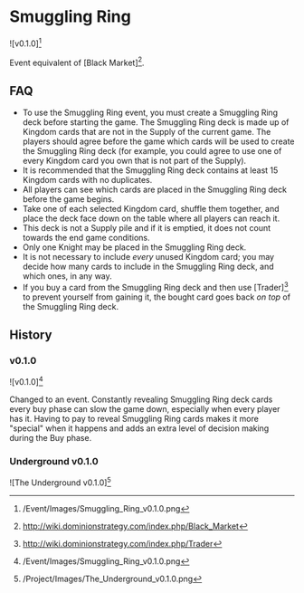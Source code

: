 # Smuggling Ring

![v0.1.0][^v0.1.0]

Event equivalent of [Black Market][^Black Market].

## FAQ

- To use the Smuggling Ring event, you must create a Smuggling Ring deck
before starting the game. The Smuggling Ring deck is made up of Kingdom cards
that are not in the Supply of the current game. The players should agree
before the game which cards will be used to create the Smuggling Ring deck
(for example, you could agree to use one of every Kingdom card you own that
is not part of the Supply).
- It is recommended that the Smuggling Ring deck contains at least 15 Kingdom
cards with no duplicates.
- All players can see which cards are placed in the Smuggling Ring deck
before the game begins.
- Take one of each selected Kingdom card, shuffle them together, and place
the deck face down on the table where all players can reach it.
- This deck is not a Supply pile and if it is emptied, it does not count
towards the end game conditions.
- Only one Knight may be placed in the Smuggling Ring deck.
- It is not necessary to include *every* unused Kingdom card; you may decide
how many cards to include in the Smuggling Ring deck, and which ones, in any
way.
- If you buy a card from the Smuggling Ring deck and then use
[Trader][^Trader] to prevent yourself from gaining it, the bought card goes
back *on top* of the Smuggling Ring deck.

## History

### v0.1.0

![v0.1.0][^v0.1.0]

Changed to an event. Constantly revealing Smuggling Ring deck cards every buy
phase can slow the game down, especially when every player has it. Having to
pay to reveal Smuggling Ring cards makes it more "special" when it happens
and adds an extra level of decision making during the Buy phase.

### Underground v0.1.0

![The Underground v0.1.0][^The Underground v0.1.0]

[^Black Market]: http://wiki.dominionstrategy.com/index.php/Black_Market
[^Trader]: http://wiki.dominionstrategy.com/index.php/Trader
[^The Underground v0.1.0]: /Project/Images/The_Underground_v0.1.0.png
[^v0.1.0]: /Event/Images/Smuggling_Ring_v0.1.0.png

